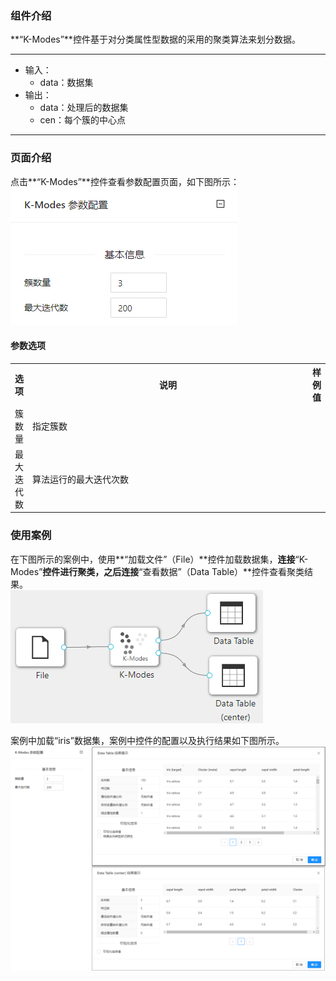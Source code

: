 ### 组件介绍
**“K-Modes”**控件基于对分类属性型数据的采用的聚类算法来划分数据。

<hr/>

- 输入：
  - data：数据集
- 输出：
  - data：处理后的数据集
  - cen：每个簇的中心点

<hr/>


### 页面介绍
点击**“K-Modes”**控件查看参数配置页面，如下图所示：  
[ ![](/img/aistudio/clustering/kmodes/param.png) ](/img/aistudio/clustering/kmodes/param.png)

#### 参数选项
<table>
  <tr>
    <th>选项</th>
    <th width="650">说明</th>
    <th>样例值</th>
  </tr>
  <tr>
      <td>簇数量</td> 
      <td>
      指定簇数
      </td> 
      <td></td>
  </tr>
  <tr>
      <td>最大迭代数</td> 
      <td>
      算法运行的最大迭代次数
      </td> 
      <td></td>
  </tr>
</table>

### 使用案例
在下图所示的案例中，使用**“加载文件”（File）**控件加载数据集，**连接**“K-Modes”**控件进行聚类，之后连接**“查看数据”（Data Table）**控件查看聚类结果。  
[ ![](/img/aistudio/clustering/kmodes/workflow.png) ](/img/aistudio/clustering/kmodes/workflow.png)

案例中加载“iris”数据集，案例中控件的配置以及执行结果如下图所示。  
[ ![](/img/aistudio/clustering/kmodes/workflow-result.png) ](/img/aistudio/clustering/kmodes/workflow-result.png)